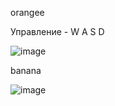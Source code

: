 

orangee

Управление - W A S D

![image](https://github.com/olejaaaaaaaa/Rust/assets/162372805/1312b160-51ed-485c-bdef-e1c25e48d660)

banana

![image](https://github.com/olejaaaaaaaa/Rust/assets/162372805/70376518-104a-4653-be1c-087d2c60768f)




